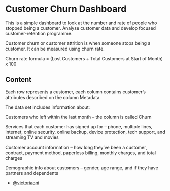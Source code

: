 # Customer Churn Dashboard

This is a simple dashboard to look at the number and rate of people who stopped being a customer. Analyse customer data and develop focused customer-retention programme.

Customer churn or customer attrition is when someone stops being a customer. It can be measured using churn rate.

Churn rate formula = (Lost Customers ÷ Total Customers at Start of Month) x 100 




## Content

Each row represents a customer, each column contains customer’s attributes described on the column Metadata.

The data set includes information about:

Customers who left within the last month – the column is called Churn

Services that each customer has signed up for – phone, multiple lines, internet, online security, online backup, device protection, tech support, and streaming TV and movies

Customer account information – how long they’ve been a customer, contract, payment method, paperless billing, monthly charges, and total charges

Demographic info about customers – gender, age range, and if they have partners and dependents






- [@victoriaoni](https://github.com/victoriaoni/victoriaoni.github.io)
